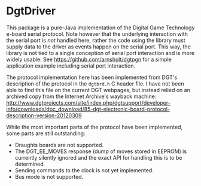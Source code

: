 # DgtDriver

This package is a pure-Java implementation of the Digital Game Technology
e-board serial protocol. Note however that the underlying interaction with the
serial port is _not_ handled here, rather the code using the library must
supply data to the driver as events happen on the serial port. This way, the
library is not tied to a single conception of serial port interaction and is
more widely usable. See https://github.com/arnsholt/dgtpgn for a simple
application example including serial port interaction.

The protocol implementation here has been implemented from DGT's description
of the protocol in the `dgtbrd.h` C header file. I have not been able to find
this file on the current DGT webpages, but instead relied on an archived copy
from the Internet Archive's wayback machine:
http://www.dgtprojects.com/site/index.php/dgtsupport/developer-info/downloads/doc_download/85-dgt-electronic-board-protocol-description-version-20120309

While the most important parts of the protocol have been implemented, some
parts are still outstanding:

* Draughts boards are not supported.
* The DGT_EE_MOVES response (dump of moves stored in EEPROM) is currently
  silently ignored and the exact API for handling this is to be determined.
* Sending commands to the clock is not yet implemented.
* Bus mode is not supported.
